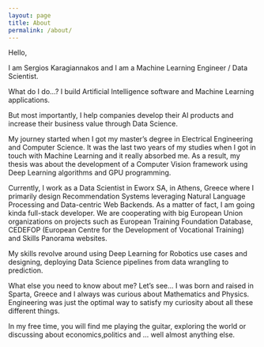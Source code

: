 ```yaml
---
layout: page
title: About
permalink: /about/
---
```


 <!-- <div class="row" style="display: flex;">
  <div class="column" style="flex: 50%;">
<p>Hello,</p>

<p>I am Sergios Karagiannakos and I am a Machine Learning Engineer / Data Scientist.</p>


<p>What do I do...? I build Artificial Intelligence software and Machine Learning applications.</p>

<p> But most importantly, I help companies develop their AI products and increase their business value through Data Science.</p>

<p>My journey started when I got my master’s degree in Electrical Engineering and Computer Science. It was the last two years of my studies when I got in touch with Machine Learning and it really absorbed me. As a result, my thesis was about the development of a Computer Vision framework using Deep Learning algorithms and GPU programming.</p>


  </div>
  
  <div class="column" style="flex: 50%;">
  
    <img src='{{"/assets/img/website_photo2.jpg" | absolute_url}}'>

  </div>
</div> 

<style>
    @media screen and (max-width: 600px) {
        .column {
            width: 100%;
        }
    }
  </style> -->

Hello,

I am Sergios Karagiannakos and I am a Machine Learning Engineer / Data Scientist.


What do I do...? I build Artificial Intelligence software and Machine Learning applications.


But most importantly, I help companies develop their AI products and increase their business value through Data Science.


My journey started when I got my master’s degree in Electrical Engineering and Computer Science. It was the last two years of my studies when I got in touch with Machine Learning and it really absorbed me. As a result, my thesis was about the development of a Computer Vision framework using Deep Learning algorithms and GPU programming.


Currently, I work as a Data Scientist in Eworx SA, in Athens, Greece where I primarily design Recommendation Systems leveraging Natural Language Processing and Data-centric Web Backends. As a matter of fact, I am going kinda full-stack developer. We are cooperating with big European Union organizations on projects such as European Training Foundation Database, CEDEFOP (European Centre for the Development of Vocational Training) and Skills Panorama websites.


My skills revolve around using Deep Learning for Robotics use cases and designing, deploying Data Science pipelines from data wrangling to prediction.


What else you need to know about me? Let’s see... I was born and raised in Sparta, Greece and I always was curious about Mathematics and Physics. Engineering was just the optimal way to satisfy my curiosity about all these different things.


In my free time, you will find me playing the guitar, exploring the world or discussing about economics,politics and ... well almost anything else.



 